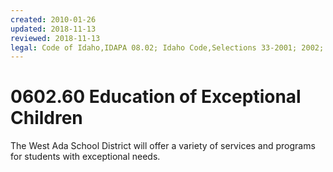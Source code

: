 ```yaml
---
created: 2010-01-26
updated: 2018-11-13
reviewed: 2018-11-13
legal: Code of Idaho,IDAPA 08.02; Idaho Code,Selections 33-2001; 2002; 2003,2005 and 2005A; Federal Regs.,34 CFR Part 300 and 34 CFR,Part 104; Title II of PL 99-457.,Part 104; Title II of PL 99-457.,
---
```


# 0602.60 Education of Exceptional Children

The West Ada School District will offer a variety of services and programs for students with exceptional needs.

